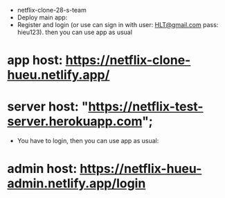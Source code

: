 - netflix-clone-28-s-team
- Deploy main app: 
- Register and login (or use can sign in with user: HLT@gmail.com pass: hieu123). then you can use app as usual
# app host:  https://netflix-clone-hueu.netlify.app/

# server host: "https://netflix-test-server.herokuapp.com";

- You have to login, then you can use app as usual:
# admin host:  https://netflix-hueu-admin.netlify.app/login
